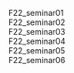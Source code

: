 <Table of contents>
  
  
F22_seminar01  
F22_seminar02  
F22_seminar03  
F22_seminar04  
F22_seminar05  
F22_seminar06  
